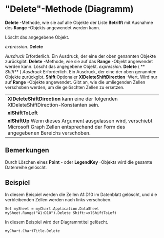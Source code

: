 
# "Delete"-Methode (Diagramm)

 **Delete** -Methode, wie sie auf alle Objekte der Liste **Betrifft** mit Ausnahme des **Range** -Objekts angewendet werden kann.

Löscht das angegebene Objekt.

 _expression_. **Delete**

 _Ausdruck_ Erforderlich. Ein Ausdruck, der eine der oben genannten Objekte zurückgibt.
 **Delete** -Methode, wie sie auf das **Range** -Objekt angewendet werden kann.
Löscht das angegebene Objekt.
 _expression_. **Delete** ( ** _Shift_** )
 _Ausdruck_ Erforderlich. Ein Ausdruck, der eine der oben genannten Objekte zurückgibt.
 **Shift** Optionaler
 **XlDeleteShiftDirection**
-Wert. Wird nur auf  **Range** -Objekte angewendet. Gibt an, wie die umliegenden Zellen verschoben werden, um die gelöschten Zellen zu ersetzen.

||
|:-----|
|**XlDeleteShiftDirection** kann eine der folgenden XlDeleteShiftDirection-Konstanten sein.|
|**xlShiftToLeft**|
|**xlShiftUp** Wenn dieses Argument ausgelassen wird, verschiebt Microsoft Graph Zellen entsprechend der Form des angegebenen Bereichs verschoben.|

## Bemerkungen

Durch Löschen eines  **Point** - oder **LegendKey** -Objekts wird die gesamte Datenreihe gelöscht.


## Beispiel

In diesem Beispiel werden die Zellen A1:D10 im Datenblatt gelöscht, und die verbleibenden Zellen werden nach links verschoben.


```
Set mySheet = myChart.Application.DataSheet 
mySheet.Range("A1:D10").Delete Shift:=xlShiftToLeft
```

In diesem Beispiel wird der Diagrammtitel gelöscht.




```
myChart.ChartTitle.Delete
```

